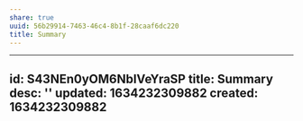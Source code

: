 ```yaml
---
share: true
uuid: 56b29914-7463-46c4-8b1f-28caaf6dc220
title: Summary
---
```

---
id: S43NEn0yOM6NbIVeYraSP
title: Summary
desc: ''
updated: 1634232309882
created: 1634232309882
---

